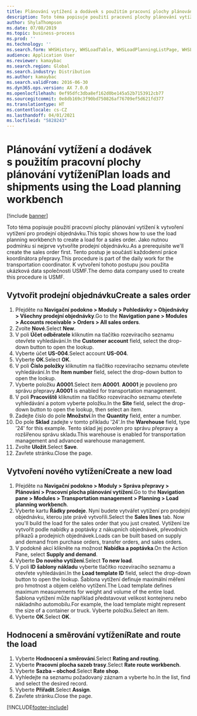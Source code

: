 ```yaml
---
title: Plánování vytížení a dodávek s použitím pracovní plochy plánování vytížení
description: Toto téma popisuje použití pracovní plochy plánování vytížení k vytvoření vytížení pro prodejní objednávku.
author: ShylaThompson
ms.date: 07/08/2019
ms.topic: business-process
ms.prod: ''
ms.technology: ''
ms.search.form: WHSHistory, WHSLoadTable, WHSLoadPlanningListPage, WHSLoadPlanningWorkbench
audience: Application User
ms.reviewer: kamaybac
ms.search.region: Global
ms.search.industry: Distribution
ms.author: kamaybac
ms.search.validFrom: 2016-06-30
ms.dyn365.ops.version: AX 7.0.0
ms.openlocfilehash: 0ef95dfc3dba8ef162d0be145a52b7153912cb77
ms.sourcegitcommit: 0e8db169c3f90bd750826af76709ef5d621fd377
ms.translationtype: HT
ms.contentlocale: cs-CZ
ms.lasthandoff: 04/01/2021
ms.locfileid: "5828243"
---
```

# <a name="plan-loads-and-shipments-using-the-load-planning-workbench"></a><span data-ttu-id="c3da4-103">Plánování vytížení a dodávek s použitím pracovní plochy plánování vytížení</span><span class="sxs-lookup"><span data-stu-id="c3da4-103">Plan loads and shipments using the Load planning workbench</span></span>

[!include [banner](../../includes/banner.md)]

<span data-ttu-id="c3da4-104">Toto téma popisuje použití pracovní plochy plánování vytížení k vytvoření vytížení pro prodejní objednávku.</span><span class="sxs-lookup"><span data-stu-id="c3da4-104">This topic shows how to use the load planning workbench to create a load for a sales order.</span></span> <span data-ttu-id="c3da4-105">Jako nutnou podmínku si nejprve vytvoříte prodejní objednávku.</span><span class="sxs-lookup"><span data-stu-id="c3da4-105">As a prerequisite we'll create the sales order first.</span></span> <span data-ttu-id="c3da4-106">Tento postup je součástí každodenní práce koordinátora přepravy.</span><span class="sxs-lookup"><span data-stu-id="c3da4-106">This procedure is part of the daily work for the transportation coordinator.</span></span> <span data-ttu-id="c3da4-107">K vytvoření tohoto postupu jsou použita ukázková data společnosti USMF.</span><span class="sxs-lookup"><span data-stu-id="c3da4-107">The demo data company used to create this procedure is USMF.</span></span>


## <a name="create-a-sales-order"></a><span data-ttu-id="c3da4-108">Vytvořit prodejní objednávku</span><span class="sxs-lookup"><span data-stu-id="c3da4-108">Create a sales order</span></span>
1. <span data-ttu-id="c3da4-109">Přejděte na **Navigační podokno > Moduly > Pohledávky > Objednávky > Všechny prodejní objednávky**.</span><span class="sxs-lookup"><span data-stu-id="c3da4-109">Go to the **Navigation pane > Modules > Accounts receivable > Orders > All sales orders**.</span></span>
2. <span data-ttu-id="c3da4-110">Zvolte **Nové**.</span><span class="sxs-lookup"><span data-stu-id="c3da4-110">Select **New**.</span></span>
3. <span data-ttu-id="c3da4-111">V poli **Účet odběratele** kliknutím na tlačítko rozevíracího seznamu otevřete vyhledávání.</span><span class="sxs-lookup"><span data-stu-id="c3da4-111">In the **Customer account** field, select the drop-down button to open the lookup.</span></span>
4. <span data-ttu-id="c3da4-112">Vyberte účet **US-004**.</span><span class="sxs-lookup"><span data-stu-id="c3da4-112">Select account **US-004**.</span></span>
5. <span data-ttu-id="c3da4-113">Vyberte **OK**.</span><span class="sxs-lookup"><span data-stu-id="c3da4-113">Select **OK**.</span></span>
6. <span data-ttu-id="c3da4-114">V poli **Číslo položky** kliknutím na tlačítko rozevíracího seznamu otevřete vyhledávání.</span><span class="sxs-lookup"><span data-stu-id="c3da4-114">In the **Item number** field, select the drop-down button to open the lookup.</span></span>
7. <span data-ttu-id="c3da4-115">Vyberte položku **A0001**.</span><span class="sxs-lookup"><span data-stu-id="c3da4-115">Select item **A0001**.</span></span> <span data-ttu-id="c3da4-116">**A0001** je povoleno pro správu přepravy.</span><span class="sxs-lookup"><span data-stu-id="c3da4-116">**A0001** is enabled for transportation management.</span></span>  
8. <span data-ttu-id="c3da4-117">V poli **Pracoviště** kliknutím na tlačítko rozevíracího seznamu otevřete vyhledávání a potom vyberte položku.</span><span class="sxs-lookup"><span data-stu-id="c3da4-117">In the **Site** field, select the drop-down button to open the lookup, then select an item.</span></span>
9. <span data-ttu-id="c3da4-118">Zadejte číslo do pole **Množství**.</span><span class="sxs-lookup"><span data-stu-id="c3da4-118">In the **Quantity** field, enter a number.</span></span>
10. <span data-ttu-id="c3da4-119">Do pole **Sklad** zadejte v tomto příkladu '24'.</span><span class="sxs-lookup"><span data-stu-id="c3da4-119">In the **Warehouse** field, type '24' for this example.</span></span> <span data-ttu-id="c3da4-120">Tento sklad jej povolen pro správu přepravy a rozšířenou správu skladu.</span><span class="sxs-lookup"><span data-stu-id="c3da4-120">This warehouse is enabled for transportation management and advanced warehouse management.</span></span>  
11. <span data-ttu-id="c3da4-121">Zvolte **Uložit**.</span><span class="sxs-lookup"><span data-stu-id="c3da4-121">Select **Save**.</span></span>
12. <span data-ttu-id="c3da4-122">Zavřete stránku.</span><span class="sxs-lookup"><span data-stu-id="c3da4-122">Close the page.</span></span>

## <a name="create-a-new-load"></a><span data-ttu-id="c3da4-123">Vytvoření nového vytížení</span><span class="sxs-lookup"><span data-stu-id="c3da4-123">Create a new load</span></span>
1. <span data-ttu-id="c3da4-124">Přejděte na **Navigační podokno > Moduly > Správa přepravy > Plánování > Pracovní plocha plánování vytížení**.</span><span class="sxs-lookup"><span data-stu-id="c3da4-124">Go to the **Navigation pane > Modules > Transportation management > Planning > Load planning workbench**.</span></span>
2. <span data-ttu-id="c3da4-125">Vyberte kartu **Řádky prodeje**. Nyní budete vytvářet vytížení pro prodejní objednávku, kterou jste právě vytvořili.</span><span class="sxs-lookup"><span data-stu-id="c3da4-125">Select the **Sales lines** tab. Now you'll build the load for the sales order that you just created.</span></span> <span data-ttu-id="c3da4-126">Vytížení lze vytvořit podle nabídky a poptávky z nákupních objednávek, převodních příkazů a prodejních objednávek.</span><span class="sxs-lookup"><span data-stu-id="c3da4-126">Loads can be built based on supply and demand from purchase orders, transfer orders, and sales orders.</span></span>  
3. <span data-ttu-id="c3da4-127">V podokně akcí klikněte na možnost **Nabídka a poptávka**.</span><span class="sxs-lookup"><span data-stu-id="c3da4-127">On the Action Pane, select **Supply and demand**.</span></span>
4. <span data-ttu-id="c3da4-128">Vyberte **Do nového vytížení**.</span><span class="sxs-lookup"><span data-stu-id="c3da4-128">Select **To new load**.</span></span>
5. <span data-ttu-id="c3da4-129">V poli **ID šablony nákladu** vyberte tlačítko rozevíracího seznamu a otevřete vyhledávání.</span><span class="sxs-lookup"><span data-stu-id="c3da4-129">In the **Load template ID** field, select the drop-down button to open the lookup.</span></span> <span data-ttu-id="c3da4-130">Šablona vytížení definuje maximální měření pro hmotnost a objem celého vytížení.</span><span class="sxs-lookup"><span data-stu-id="c3da4-130">The Load template defines maximum measurements for weight and volume of the entire load.</span></span> <span data-ttu-id="c3da4-131">Šablona vytížení může například představovat velikost kontejneru nebo nákladního automobilu.</span><span class="sxs-lookup"><span data-stu-id="c3da4-131">For example, the load template might represent the size of a container or truck.</span></span> <span data-ttu-id="c3da4-132">Vyberte položku.</span><span class="sxs-lookup"><span data-stu-id="c3da4-132">Select an item.</span></span>
6. <span data-ttu-id="c3da4-133">Vyberte **OK**.</span><span class="sxs-lookup"><span data-stu-id="c3da4-133">Select **OK**.</span></span>

## <a name="rate-and-route-the-load"></a><span data-ttu-id="c3da4-134">Hodnocení a směrování vytížení</span><span class="sxs-lookup"><span data-stu-id="c3da4-134">Rate and route the load</span></span>
1. <span data-ttu-id="c3da4-135">Vyberte **Hodnocení a směrování**.</span><span class="sxs-lookup"><span data-stu-id="c3da4-135">Select **Rating and routing**.</span></span>
2. <span data-ttu-id="c3da4-136">Vyberte **Pracovní plocha sazeb trasy**.</span><span class="sxs-lookup"><span data-stu-id="c3da4-136">Select **Rate route workbench**.</span></span>
3. <span data-ttu-id="c3da4-137">Vyberte **Sazba – obchod**.</span><span class="sxs-lookup"><span data-stu-id="c3da4-137">Select **Rate shop**.</span></span>
4. <span data-ttu-id="c3da4-138">Vyhledejte na seznamu požadovaný záznam a vyberte ho.</span><span class="sxs-lookup"><span data-stu-id="c3da4-138">In the list, find and select the desired record.</span></span>
5. <span data-ttu-id="c3da4-139">Vyberte **Přiřadit**.</span><span class="sxs-lookup"><span data-stu-id="c3da4-139">Select **Assign**.</span></span>
6. <span data-ttu-id="c3da4-140">Zavřete stránku.</span><span class="sxs-lookup"><span data-stu-id="c3da4-140">Close the page.</span></span>



[!INCLUDE[footer-include](../../../includes/footer-banner.md)]